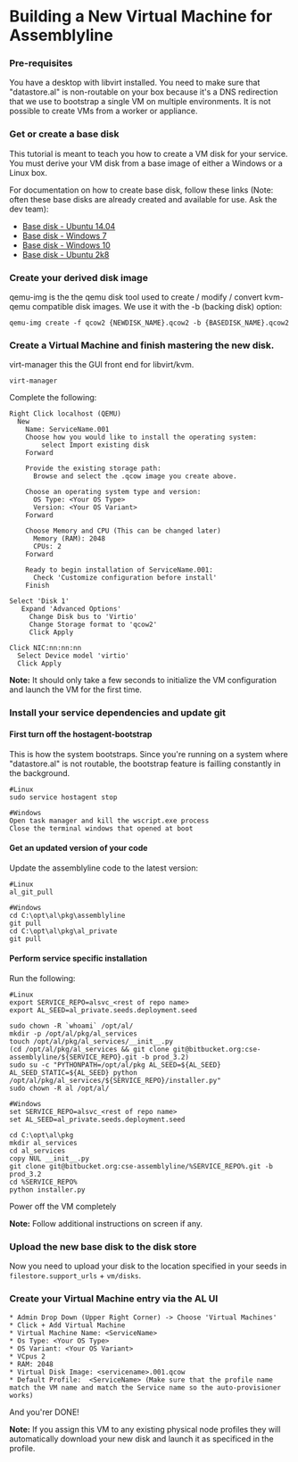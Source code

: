 # Building a New Virtual Machine for Assemblyline

### Pre-requisites

You have a desktop with libvirt installed. You need to make sure that "datastore.al" is non-routable on your box because it's a DNS redirection that we use to bootstrap a single VM on multiple environments. It is not possible to create VMs from a worker or appliance.

### Get or create a base disk

This tutorial is meant to teach you how to create a VM disk for your service. You must derive your VM disk from a base image of either a Windows or a Linux box.

For documentation on how to create base disk, follow these links (Note: often these base disks are already created and available for use. Ask the dev team):

* [Base disk - Ubuntu 14.04](build_vm_base_disk_ubuntu_14.04.md)
* [Base disk - Windows 7](build_vm_base_disk_windows_7.md)
* [Base disk - Windows 10](build_vm_base_disk_windows_10.md)
* [Base disk - Ubuntu 2k8](build_vm_base_disk_windows_2k8.md)

### Create your derived disk image

qemu-img is the the qemu disk tool used to create / modify / convert kvm-qemu compatible disk images. We use it with the -b (backing disk) option:

    qemu-img create -f qcow2 {NEWDISK_NAME}.qcow2 -b {BASEDISK_NAME}.qcow2

### Create a Virtual Machine and finish mastering the new disk.

virt-manager this the GUI front end for libvirt/kvm.

    virt-manager

Complete the following:

    Right Click localhost (QEMU)
      New
        Name: ServiceName.001
        Choose how you would like to install the operating system:
            select Import existing disk
        Forward

        Provide the existing storage path:
          Browse and select the .qcow image you create above.

        Choose an operating system type and version:
          OS Type: <Your OS Type>
          Version: <Your OS Variant>
        Forward

        Choose Memory and CPU (This can be changed later)
          Memory (RAM): 2048
          CPUs: 2
        Forward

        Ready to begin installation of ServiceName.001:
          Check 'Customize configuration before install'
        Finish

    Select 'Disk 1'
       Expand 'Advanced Options'
         Change Disk bus to 'Virtio'
         Change Storage format to 'qcow2'
         Click Apply

    Click NIC:nn:nn:nn
      Select Device model 'virtio'
      Click Apply

**Note:** It should only take a few seconds to initialize the VM configuration and launch the VM for the first time.

### Install your service dependencies and update git

#### First turn off the hostagent-bootstrap
This is how the system bootstraps. Since you're running on a system where "datastore.al" is not routable, the bootstrap feature is failling constantly in the background.

    #Linux
    sudo service hostagent stop

    #Windows
    Open task manager and kill the wscript.exe process
    Close the terminal windows that opened at boot

#### Get an updated version of your code
Update the assemblyline code to the latest version:

    #Linux
    al_git_pull

    #Windows
    cd C:\opt\al\pkg\assemblyline
    git pull
    cd C:\opt\al\pkg\al_private
    git pull

#### Perform service specific installation
Run the following:

    #Linux
    export SERVICE_REPO=alsvc_<rest of repo name>
    export AL_SEED=al_private.seeds.deployment.seed

    sudo chown -R `whoami` /opt/al/
    mkdir -p /opt/al/pkg/al_services
    touch /opt/al/pkg/al_services/__init__.py
    (cd /opt/al/pkg/al_services && git clone git@bitbucket.org:cse-assemblyline/${SERVICE_REPO}.git -b prod_3.2)
    sudo su -c "PYTHONPATH=/opt/al/pkg AL_SEED=${AL_SEED} AL_SEED_STATIC=${AL_SEED} python /opt/al/pkg/al_services/${SERVICE_REPO}/installer.py"
    sudo chown -R al /opt/al/

    #Windows
    set SERVICE_REPO=alsvc_<rest of repo name>
    set AL_SEED=al_private.seeds.deployment.seed

    cd C:\opt\al\pkg
    mkdir al_services
    cd al_services
    copy NUL __init__.py
    git clone git@bitbucket.org:cse-assemblyline/%SERVICE_REPO%.git -b prod_3.2
    cd %SERVICE_REPO%
    python installer.py

Power off the VM completely

**Note:** Follow additional instructions on screen if any.

### Upload the new base disk to the disk store

Now you need to upload your disk to the location specified in your seeds in `filestore.support_urls` + `vm/disks`.

### Create your Virtual Machine entry via the AL UI

    * Admin Drop Down (Upper Right Corner) -> Choose 'Virtual Machines'
    * Click + Add Virtual Machine
    * Virtual Machine Name: <ServiceName>
    * Os Type: <Your OS Type>
    * OS Variant: <Your OS Variant>
    * VCpus 2
    * RAM: 2048
    * Virtual Disk Image: <servicename>.001.qcow
    * Default Profile:  <ServiceName> (Make sure that the profile name match the VM name and match the Service name so the auto-provisioner works)

And you'rer DONE!

**Note:** If you assign this VM to any existing physical node profiles they will automatically download your new disk and launch it as specificed in the profile.
